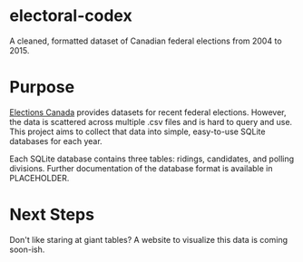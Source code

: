 # electoral-codex
A cleaned, formatted dataset of Canadian federal elections from 2004 to 2015.

# Purpose
[Elections Canada](http://www.elections.ca/content.aspx?section=ele&dir=pas&document=index&lang=e) provides datasets for recent federal elections. However, the data is scattered across multiple .csv files and is hard to query and use. This project aims to
collect that data into simple, easy-to-use SQLite databases for each year.

Each SQLite database contains three tables: ridings, candidates, and polling divisions. Further documentation of the database format is available in PLACEHOLDER.

# Next Steps
Don't like staring at giant tables? A website to visualize this data is coming soon-ish.


